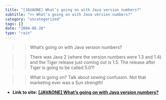```yaml
---
title: "[JAVAONE] What’s going on with Java version numbers?"
subtitle: ">> What’s going on with Java version numbers?"
category: "uncategorized"
tags: []
date: "2004-06-28"
type: "rain"
---
```

>>

>> What’s going on with Java version numbers?

>>

>> There was Java 2 (where the version numbers were 1.3 and 1.4) and the Tiger
release just coming out is 1.5. The release after Tiger is going to be called
5.0?!

>>

>> What is going on? Talk about sowing confusion. Not that marketing ever was
a Sun strength!


* **Link to site:** **[[JAVAONE] What’s going on with Java version numbers?](None)**